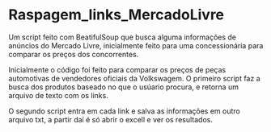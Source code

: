 # Raspagem_links_MercadoLivre
Um script feito com BeatifulSoup que busca alguma informações de anúncios do Mercado Livre, inicialmente feito para uma concessionária para comparar os preços dos concorrentes.

Inicialmente o código foi feito para comparar os preços de peças automotivas de vendedores oficiais da Volkswagem. O primeiro script faz a busca dos produtos baseado no que o usúario procura, e retorna um arquivo de texto com os links.

O segundo script entra em cada link e salva as informações em outro arquivo txt, a partir daí é só abrir o excell e ver os resultados.
